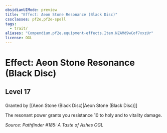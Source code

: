 ```yaml
---
obsidianUIMode: preview
title: "Effect: Aeon Stone Resonance (Black Disc)"
cssclasses: pf2e,pf2e-spell
tags:
  - trait/
aliases: "Compendium.pf2e.equipment-effects.Item.NZAMd9wCof7xxzUr"
license: OGL
---
```

# Effect: Aeon Stone Resonance (Black Disc)
## Level 17
### 






Granted by [[Aeon Stone (Black Disc)|Aeon Stone (Black Disc)]]

The resonant power grants you resistance 10 to holy and to vitality damage.

*Source: Pathfinder #185: A Taste of Ashes*
*OGL*